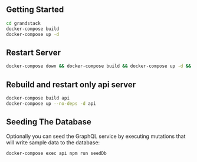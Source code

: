 ## Getting Started

```bash
cd grandstack
docker-compose build
docker-compose up -d
```

## Restart Server

```bash
docker-compose down && docker-compose build && docker-compose up -d && docker-compose logs -f
```

## Rebuild and restart only api server

```bash
docker-compose build api
docker-compose up --no-deps -d api
```


## Seeding The Database

Optionally you can seed the GraphQL service by executing mutations that will write sample data to the database:

```bash
docker-compose exec api npm run seedDb
```
